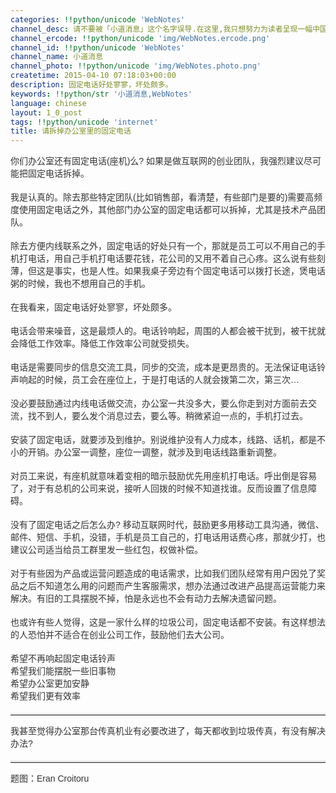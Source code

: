 ```yaml
---
categories: !!python/unicode 'WebNotes'
channel_desc: 请不要被「小道消息」这个名字误导.在这里,我只想努力为读者呈现一幅中国互联网的清明上河图.
channel_ercode: !!python/unicode 'img/WebNotes.ercode.png'
channel_id: !!python/unicode 'WebNotes'
channel_name: 小道消息
channel_photo: !!python/unicode 'img/WebNotes.photo.png'
createtime: 2015-04-10 07:18:03+00:00
description: 固定电话好处寥寥，坏处颇多。
keywords: !!python/str '小道消息,WebNotes'
language: chinese
layout: 1_0_post
tags: !!python/unicode 'internet'
title: 请拆掉办公室里的固定电话
---
```

<div class="rich_media_content" id="js_content">
<p style="font-family: Avenir, sans-serif; border: 0px; margin-top: 12px; margin-bottom: 18px; padding: 0px; outline: 0px; color: rgb(51, 51, 51); white-space: normal;">
         你们办公室还有固定电话(座机)么? 如果是做互联网的创业团队，我强烈建议尽可能把固定电话拆掉。
        </p>
<p style="font-family: Avenir, sans-serif; border: 0px; margin-top: 12px; margin-bottom: 18px; padding: 0px; outline: 0px; color: rgb(51, 51, 51); white-space: normal;">
         我是认真的。除去那些特定团队(比如销售部，看清楚，有些部门是要的)需要高频度使用固定电话之外，其他部门办公室的固定电话都可以拆掉，尤其是技术产品团队。
        </p>
<p style="font-family: Avenir, sans-serif; border: 0px; margin-top: 12px; margin-bottom: 18px; padding: 0px; outline: 0px; color: rgb(51, 51, 51); white-space: normal;">
         除去方便内线联系之外，固定电话的好处只有一个，那就是员工可以不用自己的手机打电话，用自己手机打电话要花钱，花公司的又用不着自己心疼。这么说有些刻薄，但这是事实，也是人性。如果我桌子旁边有个固定电话可以拨打长途，煲电话粥的时候，我也不想用自己的手机。
        </p>
<p style="font-family: Avenir, sans-serif; border: 0px; margin-top: 12px; margin-bottom: 18px; padding: 0px; outline: 0px; color: rgb(51, 51, 51); white-space: normal;">
         在我看来，固定电话好处寥寥，坏处颇多。
        </p>
<p style="font-family: Avenir, sans-serif; border: 0px; margin-top: 12px; margin-bottom: 18px; padding: 0px; outline: 0px; color: rgb(51, 51, 51); white-space: normal;">
         电话会带来噪音，这是最烦人的。电话铃响起，周围的人都会被干扰到，被干扰就会降低工作效率。降低工作效率公司就受损失。
        </p>
<p style="font-family: Avenir, sans-serif; border: 0px; margin-top: 12px; margin-bottom: 18px; padding: 0px; outline: 0px; color: rgb(51, 51, 51); white-space: normal;">
         电话是需要同步的信息交流工具，同步的交流，成本是更昂贵的。无法保证电话铃声响起的时候，员工会在座位上，于是打电话的人就会拨第二次，第三次…
        </p>
<p style="font-family: Avenir, sans-serif; border: 0px; margin-top: 12px; margin-bottom: 18px; padding: 0px; outline: 0px; color: rgb(51, 51, 51); white-space: normal;">
         没必要鼓励通过内线电话做交流，办公室一共没多大，要么你走到对方面前去交流，找不到人，要么发个消息过去，要么等。稍微紧迫一点的，手机打过去。
        </p>
<p style="font-family: Avenir, sans-serif; border: 0px; margin-top: 12px; margin-bottom: 18px; padding: 0px; outline: 0px; color: rgb(51, 51, 51); white-space: normal;">
         安装了固定电话，就要涉及到维护。别说维护没有人力成本，线路、话机，都是不小的开销。办公室一调整，座位一调整，就涉及到电话线路重新调整。
        </p>
<p style="font-family: Avenir, sans-serif; border: 0px; margin-top: 12px; margin-bottom: 18px; padding: 0px; outline: 0px; color: rgb(51, 51, 51); white-space: normal;">
         对员工来说，有座机就意味着变相的暗示鼓励优先用座机打电话。呼出倒是容易了，对于有总机的公司来说，接听人回拨的时候不知道找谁。反而设置了信息障碍。
        </p>
<p style="font-family: Avenir, sans-serif; border: 0px; margin-top: 12px; margin-bottom: 18px; padding: 0px; outline: 0px; color: rgb(51, 51, 51); white-space: normal;">
         没有了固定电话之后怎么办? 移动互联网时代，鼓励更多用移动工具沟通，微信、邮件、短信、手机，没错，手机是员工自己的，打电话用话费心疼，那就少打，也建议公司适当给员工群里发一些红包，权做补偿。
        </p>
<p style="font-family: Avenir, sans-serif; border: 0px; margin-top: 12px; margin-bottom: 18px; padding: 0px; outline: 0px; color: rgb(51, 51, 51); white-space: normal;">
         对于有些因为产品或运营问题造成的电话需求，比如我们团队经常有用户因兑了奖品之后不知道怎么用的问题而产生客服需求，想办法通过改进产品提高运营能力来解决。有旧的工具摆脱不掉，怕是永远也不会有动力去解决遗留问题。
        </p>
<p style="font-family: Avenir, sans-serif; border: 0px; margin-top: 12px; margin-bottom: 18px; padding: 0px; outline: 0px; color: rgb(51, 51, 51); white-space: normal;">
         也或许有些人觉得，这是一家什么样的垃圾公司，固定电话都不安装。有这样想法的人恐怕并不适合在创业公司工作，鼓励他们去大公司。
        </p>
<p style="font-family: Avenir, sans-serif; border: 0px; margin-top: 12px; margin-bottom: 18px; padding: 0px; outline: 0px; color: rgb(51, 51, 51); white-space: normal;">
         希望不再响起固定电话铃声
         <br/>
         希望我们能摆脱一些旧事物
         <br/>
         希望办公室更加安静
         <br/>
         希望我们更有效率
        </p>
<hr style="font-family: Avenir, sans-serif; border-right-width: 0px; border-bottom-width: 0px; border-left-width: 0px; border-top-style: solid; border-top-color: rgb(234, 234, 234); height: 1px; margin: 1em 0px; padding: 0px; color: rgb(51, 51, 51); white-space: normal;"/>
<p style="font-family: Avenir, sans-serif; border: 0px; margin-top: 12px; margin-bottom: 18px; padding: 0px; outline: 0px; color: rgb(51, 51, 51); white-space: normal;">
         我甚至觉得办公室那台传真机业有必要改进了，每天都收到垃圾传真，有没有解决办法?
        </p>
<hr style="font-family: Avenir, sans-serif; border-right-width: 0px; border-bottom-width: 0px; border-left-width: 0px; border-top-style: solid; border-top-color: rgb(234, 234, 234); height: 1px; margin: 1em 0px; padding: 0px; color: rgb(51, 51, 51); white-space: normal;"/>
<p style="font-family: Avenir, sans-serif; border: 0px; margin-top: 12px; margin-bottom: 18px; padding: 0px; outline: 0px; color: rgb(51, 51, 51); white-space: normal;">
         题图：Eran Croitoru
        </p>
<p>
<br/>
</p>
</div>